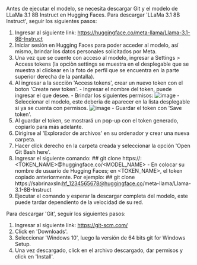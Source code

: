 Antes de ejecutar el modelo, se necesita descargar Git y el modelo de LLaMa 3.1 8B Instruct en Hugging Faces.
Para descargar 'LLaMa 3.1 8B Instruct', seguir los siguientes pasos:
1. Ingresar al siguiente link:  https://huggingface.co/meta-llama/Llama-3.1-8B-Instruct
2. Iniciar sesión en Hugging Faces para poder acceder al modelo, así mismo, brindar los datos personales solicitados por Meta.
3. Una vez que se cuente con acceso al modelo, ingresar a Settings > Access tokens (la opciòn settings se muestra en el desplegable que se muestra al clickear en la foto de perfil que se encuentra en la parte superior derecha de la pantalla).
4. Al ingresar a la secciòn 'Access tokens', crear un nuevo token con el boton 'Create new token'.
         - Ingresar el nombre del token, puede ingresar el que desee.
         - Brindar los siguientes permisos:
             ![image](https://github.com/user-attachments/assets/8118e632-21f0-4845-a4fa-599a86f8611c)
         - Seleccionar el modelo, este deberia de aparecer en la lista desplegable si ya se cuenta con permisos.
             ![image](https://github.com/user-attachments/assets/850b27e9-a104-4da4-b7b8-69c14b0f5da1)
        - Guardar el token con 'Save token'.     
6. Al guardar el token, se mostrará un pop-up con el token generado, copiarlo para más adelante.
7. Dirigirse al 'Explorador de archivos' en su ordenador y crear una nueva carpeta.
8. Hacer click derecho en la carpeta creada y seleccionar la opción 'Open Git Bash here'.
9. Ingresar el siguiente comando:
          ## git clone https://<USERNAME>:<TOKEN_NAME>@huggingface.co/<MODEL_NAME>
          - En <USERNAME> colocar su nombre de usuario de Hugging Faces; en <TOKEN_NAME>, el token copiado anteriormente.
   Por ejemplo:
           ## git clone https://sabrinaxsln:hf_1234565678@huggingface.co/meta-llama/Llama-3.1-8B-Instruct
10. Ejecutar el comando y esperar la descargar completa del modelo, este puede tardar dependiento de la velocidad de su red.

Para descargar 'Git', seguir los siguientes pasos:
1. Ingresar al siguiente link: https://git-scm.com/
2. Click en 'Downloads'.
3. Seleccionar 'Windows 10', luego la versión de 64 bits git for Windows Setup.
4. Una vez descargado, click en el archivo descargado, dar permisos y click en 'Install'.
